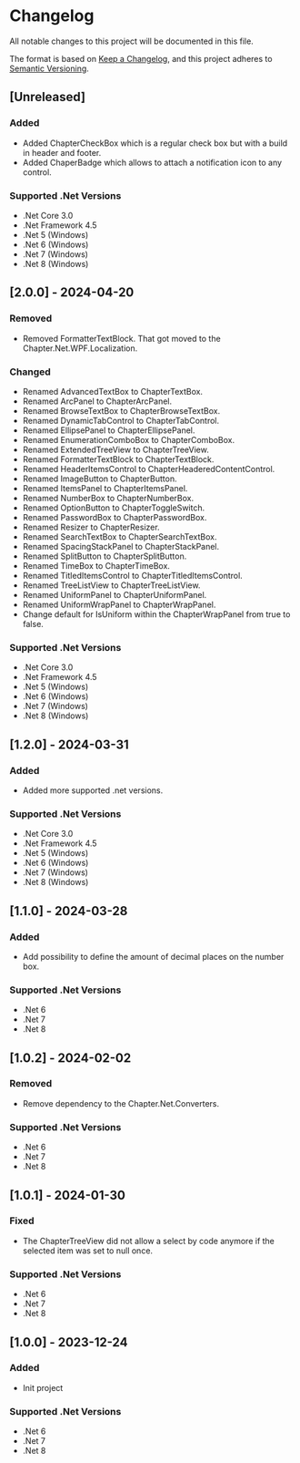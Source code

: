 # Changelog

All notable changes to this project will be documented in this file.

The format is based on [Keep a Changelog](https://keepachangelog.com/en/1.1.0/),
and this project adheres to [Semantic Versioning](https://semver.org/spec/v2.0.0.html).

## [Unreleased]
### Added
- Added ChapterCheckBox which is a regular check box but with a build in header and footer.
- Added ChaperBadge which allows to attach a notification icon to any control.
### Supported .Net Versions
- .Net Core 3.0
- .Net Framework 4.5
- .Net 5 (Windows)
- .Net 6 (Windows)
- .Net 7 (Windows)
- .Net 8 (Windows)

## [2.0.0] - 2024-04-20
### Removed
- Removed FormatterTextBlock. That got moved to the Chapter.Net.WPF.Localization.
### Changed
- Renamed AdvancedTextBox to ChapterTextBox.
- Renamed ArcPanel to ChapterArcPanel.
- Renamed BrowseTextBox to ChapterBrowseTextBox.
- Renamed DynamicTabControl to ChapterTabControl.
- Renamed EllipsePanel to ChapterEllipsePanel.
- Renamed EnumerationComboBox to ChapterComboBox.
- Renamed ExtendedTreeView to ChapterTreeView.
- Renamed FormatterTextBlock to ChapterTextBlock.
- Renamed HeaderItemsControl to ChapterHeaderedContentControl.
- Renamed ImageButton to ChapterButton.
- Renamed ItemsPanel to ChapterItemsPanel.
- Renamed NumberBox to ChapterNumberBox.
- Renamed OptionButton to ChapterToggleSwitch.
- Renamed PasswordBox to ChapterPasswordBox.
- Renamed Resizer to ChapterResizer.
- Renamed SearchTextBox to ChapterSearchTextBox.
- Renamed SpacingStackPanel to ChapterStackPanel.
- Renamed SplitButton to ChapterSplitButton.
- Renamed TimeBox to ChapterTimeBox.
- Renamed TitledItemsControl to ChapterTitledItemsControl.
- Renamed TreeListView to ChapterTreeListView.
- Renamed UniformPanel to ChapterUniformPanel.
- Renamed UniformWrapPanel to ChapterWrapPanel.
- Change default for IsUniform within the ChapterWrapPanel from true to false.
### Supported .Net Versions
- .Net Core 3.0
- .Net Framework 4.5
- .Net 5 (Windows)
- .Net 6 (Windows)
- .Net 7 (Windows)
- .Net 8 (Windows)

## [1.2.0] - 2024-03-31
### Added
- Added more supported .net versions.
### Supported .Net Versions
- .Net Core 3.0
- .Net Framework 4.5
- .Net 5 (Windows)
- .Net 6 (Windows)
- .Net 7 (Windows)
- .Net 8 (Windows)

## [1.1.0] - 2024-03-28
### Added
- Add possibility to define the amount of decimal places on the number box.
### Supported .Net Versions
- .Net 6
- .Net 7
- .Net 8

## [1.0.2] - 2024-02-02
### Removed
- Remove dependency to the Chapter.Net.Converters.
### Supported .Net Versions
- .Net 6
- .Net 7
- .Net 8

## [1.0.1] - 2024-01-30
### Fixed
- The ChapterTreeView did not allow a select by code anymore if the selected item was set to null once.
### Supported .Net Versions
- .Net 6
- .Net 7
- .Net 8

## [1.0.0] - 2023-12-24
### Added
- Init project
### Supported .Net Versions
- .Net 6
- .Net 7
- .Net 8

